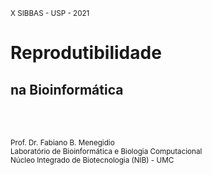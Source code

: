 <small>X SIBBAS - USP - 2021</small>

# Reprodutibilidade 
## na Bioinformática
<br><br>

<small>Prof. Dr. Fabiano B. Menegidio</small> <br>
<small>Laboratório de Bioinformática e Biologia Computacional</small> <br>
<small>Núcleo Integrado de Biotecnologia (NIB) - UMC</small> <br>

